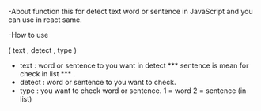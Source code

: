 -About
function this for detect text word or sentence  in JavaScript and you can use in react same.

-How to use 

( text , detect , type )

- text : word or sentence to you want in detect *** sentence is mean for check in list *** .
- detect : word or sentence to you want to check.  
- type : you want to check word or sentence.
	1 = word
	2 = sentence (in list)